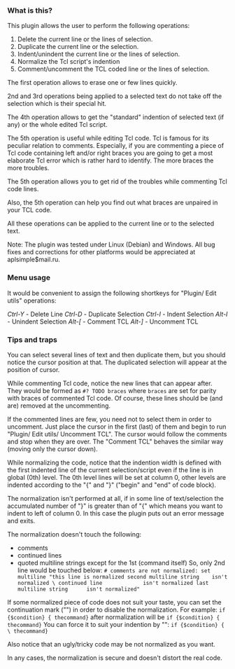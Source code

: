 

### What is this?

This plugin allows the user to perform the following operations:

  1) Delete the current line or the lines of selection.
  2) Duplicate the current line or the selection.
  3) Indent/unindent the current line or the lines of selection.
  4) Normalize the Tcl script's indention
  5) Comment/uncomment the TCL coded line or the lines of selection.

The first operation allows to erase one or few lines quickly.

2nd and 3rd operations being applied to a selected text do not take off the selection which is their special hit.

The 4th operation allows to get the "standard" indention of selected text (if any) or the whole edited Tcl script.

The 5th operation is useful while editing Tcl code. Tcl is famous for its peculiar relation to comments. Especially, if you are commenting a piece of Tcl code containing left and/or right braces you are going to get a most elaborate Tcl error which is rather hard to identify. The more braces the more troubles.

The 5th operation allows you to get rid of the troubles while commenting Tcl code lines.

Also, the 5th operation can help you find out what braces are unpaired in your TCL code.

All these operations can be applied to the current line or to the selected text.

Note:
The plugin was tested under Linux (Debian) and Windows. All bug fixes and corrections for other platforms would be appreciated at aplsimple$mail.ru.


### Menu usage

It would be convenient to assign the following shortkeys for "Plugin/ Edit utils" operations:

  *Ctrl-Y* - Delete Line
  *Ctrl-D* - Duplicate Selection
  *Ctrl-I* - Indent Selection
  *Alt-I*  - Unindent Selection
  *Alt-[*  - Comment TCL
  *Alt-]*  - Uncomment TCL


### Tips and traps

You can select several lines of text and then duplicate them, but you should notice the cursor position at that. The duplicated selection will appear at the position of cursor.

While commenting Tcl code, notice the new lines that can appear after. They would be formed as
  `#? TODO braces`
  where `braces` are set for parity with braces of commented Tcl code.
Of course, these lines should be (and are) removed at the uncommenting.

If the commented lines are few, you need not to select them in order to uncomment. Just place the cursor in the first (last) of them and begin to run "Plugin/ Edit utils/ Uncomment TCL". The cursor would follow the comments and stop when they are over. The "Comment TCL" behaves the similar way (moving only the cursor down).

While normalizing the code, notice that the indention width is defined with the first indented line of the current selection/script even if the line is in global (0th) level. The 0th level lines will be set at column 0, other levels are indented according to the "{" and "}" ("begin" and "end" of code block).

The normalization isn't performed at all, if in some line of text/selection the accumulated number of "}" is greater than of "{" which means you want to indent to left of column 0. In this case the plugin puts out an error message and exits.

The normalization doesn't touch the following:
 - comments
 - continued lines
 - quoted multiline strings except for the 1st (command itself)
So, only 2nd line would be touched below:
 `# comments are not normalized:
    set multiline "this line is normalized
  second multiline string    isn't normalized \
  continued line             isn't normalized
  last multiline string      isn't normalized"`

If some normalized piece of code does not suit your taste, you can set the continuation mark ("\") in order to disable the normalization. For example:
  `if {$condition} {
     thecommand}`
after normalization will be
  `if {$condition} {`
  `thecommand}`
You can force it to suit your indention by "\":
  `if {$condition} { \
     thecommand}`

Also notice that an ugly/tricky code may be not normalized as you want.

In any cases, the normalization is secure and doesn't distort the real code.

